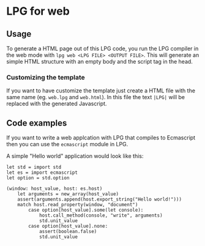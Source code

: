# LPG for web

## Usage
To generate a HTML page out of this LPG code, you run the LPG compiler in the web mode with `lpg web <LPG FILE> <OUTPUT FILE>`. This will generate an simple HTML structure with an empty body and the script tag in the head. 

### Customizing the template
If you want to have customize the template just create a HTML file with the same name (eg. `web.lpg` and `web.html`). In this file the text `|LPG|` will be replaced with the generated Javascript.

## Code examples

If you want to write a web applcation with LPG that compiles to Ecmascript then you can use the `ecmascript` module in LPG.

A simple "Hello world" application would look like this:
```lpg
let std = import std
let es = import ecmascript
let option = std.option

(window: host_value, host: es.host)
    let arguments = new_array(host_value)
    assert(arguments.append(host.export_string("Hello world!")))
    match host.read_property(window, "document")
        case option[host_value].some(let console):
            host.call_method(console, "write", arguments)
            std.unit_value
        case option[host_value].none:
            assert(boolean.false)
            std.unit_value
```